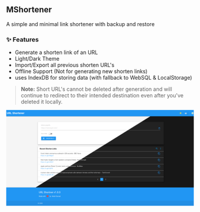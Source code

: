 ## MShortener

A simple and minimal link shortener with backup and restore

### :sparkles: Features

- Generate a shorten link of an URL
- Light/Dark Theme
- Import/Export all previous shorten URL's
- Offline Support (Not for generating new shorten links)
- uses IndexDB for storing data (with fallback to WebSQL & LocalStorage)

> **Note:** Short URL's cannot be deleted after generation and will continue to redirect to their intended destination even after you've deleted it locally.

[![url shortener app screenshot](readme/url_shortener_screenshot.png "URL Shortener App Light/Dark Screenshot")](https://url-shortener-is-gd.netlify.app/)
